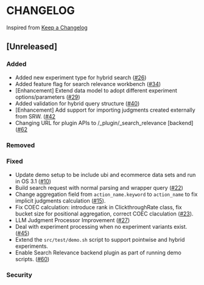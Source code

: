 # CHANGELOG

Inspired from [Keep a Changelog](https://keepachangelog.com/en/1.0.0/)

## [Unreleased]

### Added
- Added new experiment type for hybrid search ([#26](https://github.com/opensearch-project/search-relevance/pull/26))
- Added feature flag for search relevance workbench ([#34](https://github.com/opensearch-project/search-relevance/pull/34))
- [Enhancement] Extend data model to adopt different experiment options/parameters ([#29](https://github.com/opensearch-project/search-relevance/issues/29))
- Added validation for hybrid query structure ([#40](https://github.com/opensearch-project/search-relevance/pull/40))
- [Enhancement] Add support for importing judgments created externally from SRW.  ([#42](https://github.com/opensearch-project/search-relevance/pull/42)
- Changing URL for plugin APIs to /_plugin/_search_relevance [backend] ([#62](https://github.com/opensearch-project/search-relevance/pull/62)

### Removed

### Fixed

 - Update demo setup to be include ubi and ecommerce data sets and run in OS 3.1 ([#10](https://github.com/opensearch-project/search-relevance/issues/10))
 - Build search request with normal parsing and wrapper query ([#22](https://github.com/opensearch-project/search-relevance/pull/22))
 - Change aggregation field from `action_name.keyword` to `action_name` to fix implicit judgments calculation ([#15](https://github.com/opensearch-project/search-relevance/issues/10)).
 - Fix COEC calculation: introduce rank in ClickthroughRate class, fix bucket size for positional aggregation, correct COEC claculation ([#23](https://github.com/opensearch-project/search-relevance/issues/23)).
 - LLM Judgment Processor Improvement ([#27](https://github.com/opensearch-project/search-relevance/pull/27))
 - Deal with experiment processing when no experiment variants exist. ([#45](https://github.com/opensearch-project/search-relevance/pull/45))
 - Extend the `src/test/demo.sh` script to support pointwise and hybrid experiments.
  - Enable Search Relevance backend plugin as part of running demo scripts. ([#60](https://github.com/opensearch-project/search-relevance/pull/60))

### Security
